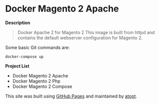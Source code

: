 # Docker Magento 2 Apache
**Description**
> Docker Apache 2 for Magento 2
This image is built from httpd and contains the default webserver configuration for Magento 2.

Some basic Git commands are:
```
docker-compose up

```
**Project List**
- Docker Magento 2 Apache
- Docker Magento 2 Php
- Docker Magento 2 Compose

This site was built using [GitHub Pages](https://pages.github.com/) and maintained by [atopt](http://www.atopt.com/).
